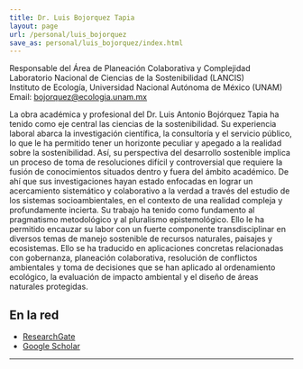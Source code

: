 ```yaml
---
title: Dr. Luis Bojorquez Tapia
layout: page
url: /personal/luis_bojorquez
save_as: personal/luis_bojorquez/index.html
---
```



Responsable del Área de Planeación Colaborativa y Complejidad  
Laboratorio Nacional de Ciencias de la Sostenibilidad (LANCIS)  
Instituto de Ecología, Universidad Nacional Autónoma de México (UNAM)  
Email: bojorquez@ecologia.unam.mx


 
  
La obra académica y profesional del Dr. Luis Antonio Bojórquez Tapia ha tenido como eje central las ciencias de la sostenibilidad. 
Su experiencia laboral abarca la investigación científica, la consultoría y el servicio público, lo que le ha permitido tener un horizonte peculiar y apegado a la realidad sobre la sostenibilidad. Así, su perspectiva del desarrollo sostenible implica un proceso de toma de resoluciones difícil y controversial que requiere la fusión de conocimientos situados dentro y fuera del ámbito académico. De ahí que sus investigaciones hayan estado enfocadas en lograr un acercamiento sistemático y colaborativo a la verdad a través del estudio de los sistemas socioambientales, en el contexto de una realidad compleja y profundamente incierta. Su trabajo ha tenido como fundamento al pragmatismo metodológico y al pluralismo epistemológico. Ello le ha permitido encauzar su labor con un fuerte componente transdisciplinar en diversos temas de manejo sostenible de recursos naturales, paisajes y ecosistemas. Ello se ha traducido en aplicaciones concretas relacionadas con gobernanza, planeación colaborativa, resolución de conflictos ambientales y toma de decisiones que se han aplicado al ordenamiento ecológico, la evaluación de impacto ambiental y el diseño de áreas naturales protegidas.  


## En la red

- [ResearchGate](https://www.researchgate.net/profile/Luis_Bojorquez-Tapia)
- [Google Scholar](https://scholar.google.com/citations?user=vhyzPNkAAAAJ&hl=es)

--------



<!--
De la página de Megadapt:

Investigador Principal MEGADAPT
Investigador Titular "B"
Laboratorio Nacional de Ciencias de la Sostenibilidad (LANCIS)
Instituto de Ecología, Universidad Nacional Autónoma de México (UNAM)
Página personal: http://web.ecologia.unam.mx/laboratorios/bojorquez/index.php/8-pincipal
Email: bojorquez@ecologia.unam.mx
Field of research:
Sustainability science and collaborative planning

Experto en:
Análisis de toma de decisiones y desarrollo de herramientas para la modelación espacial; análisis de aptitud territorial; Evaluación de Impacto Ambiental; Ordenamiento Ecológico del Territorio; manejo de cuencas hidrográficas, modelación de distribución de especies, diseño de reservas naturales e identificación de áreas prioritarias para la conservación; integración de instrumentos de análisis (ej., modelación multicriterio, lógica difusa y programación matemática) en Sistemas de Información Geográfica; planeación colaborativa

Función en MEGADAPT:
Coordinador del proyecto
Líder del equipo de integración
Responsable del modelo de integración GIS-MCDA
-->
